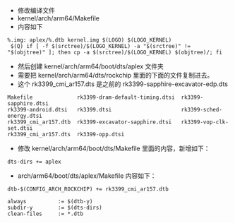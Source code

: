 * 修改编译文件
* kernel/arch/arm64/Makefile
* 内容如下
```
%.img: aplex/%.dtb kernel.img $(LOGO) $(LOGO_KERNEL)
 $(Q) if [ -f $(srctree)/$(LOGO_KERNEL) -a "$(srctree)" != "$(objtree)" ]; then cp -a $(srctree)/$(LOGO_KERNEL) $(objtree)/; fi

```

* 然后创建 kernel/arch/arm64/boot/dts/aplex 文件夹
* 需要把 kernel/arch/arm64/dts/rockchip 里面的下面的文件复制进去。
* 这个 rk3399_cmi_ar157.dts 是之前的 rk3399-sapphire-excavator-edp.dts
```
Makefile              rk3399-dram-default-timing.dtsi  rk3399-sapphire.dtsi
rk3399-android.dtsi   rk3399.dtsi                      rk3399-sched-energy.dtsi
rk3399_cmi_ar157.dtb  rk3399-excavator-sapphire.dtsi   rk3399-vop-clk-set.dtsi
rk3399_cmi_ar157.dts  rk3399-opp.dtsi
```
* 修改 kernel/arch/arm64/boot/dts/Makefile 里面的内容，新增如下：
```
dts-dirs += aplex
```

* arch/arm64/boot/dts/aplex/Makefile 内容如下：
```
dtb-$(CONFIG_ARCH_ROCKCHIP) += rk3399_cmi_ar157.dtb

always          := $(dtb-y)
subdir-y        := $(dts-dirs)
clean-files     := *.dtb
```
